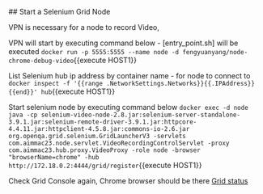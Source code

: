 ## Start a Selenium Grid Node

VPN is necessary for a node to record Video, 

VPN will start by executing command below - [entry_point.sh] will be executed
`docker run -p 5555:5555 --name node -d fengyuanyang/node-chrome-debug-video`{{execute HOST1}}

List Selenium hub ip address by container name - for node to connect to
`docker inspect -f '{{range .NetworkSettings.Networks}}{{.IPAddress}}{{end}}' hub`{{execute HOST1}}

Start selenium node by executing command below
`docker exec -d node java -cp selenium-video-node-2.8.jar:selenium-server-standalone-3.9.1.jar:selenium-remote-driver-3.9.1.jar:httpcore-4.4.11.jar:httpclient-4.5.8.jar:commons-io-2.6.jar org.openqa.grid.selenium.GridLauncherV3 -servlets com.aimmac23.node.servlet.VideoRecordingControlServlet -proxy com.aimmac23.hub.proxy.VideoProxy -role node -browser "browserName=chrome" -hub http://172.18.0.2:4444/grid/register`{{execute HOST1}}

Check Grid Console again, Chrome browser should be there
[Grid status](https://[[HOST_SUBDOMAIN]]-4444-[[KATACODA_HOST]].environments.katacoda.com/grid/console)